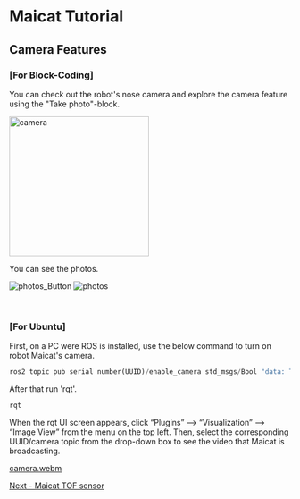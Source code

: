 # Maicat Tutorial
## Camera Features

### [For Block-Coding]
You can check out the robot's nose camera and explore the camera feature using the "Take photo"-block.

<img src="https://github.com/user-attachments/assets/baf7216c-7d62-43f1-b98a-05dc95e83783" alt="camera" width="250"/>

You can see the photos.

![photos_Button](https://github.com/user-attachments/assets/f29436cd-e772-47df-946e-a075c3f59ca2)
![photos](https://github.com/user-attachments/assets/5573fae4-1c13-44ba-b013-0504eef3b615)

&nbsp;
### [For Ubuntu]
First, on a PC were ROS is installed, use the below command to turn on robot Maicat's camera. 

```python
ros2 topic pub serial number(UUID)/enable_camera std_msgs/Bool "data: True"
```

After that run 'rqt'.
```python
rqt
```
When the rqt UI screen appears, click “Plugins” --> “Visualization” --> “Image View” from the menu on the top left. 
Then, select the corresponding UUID/camera topic from the drop-down box to see the video that Maicat is broadcasting.

[camera.webm](https://github.com/macroact/maicat_tutorial/assets/106013071/eb620e88-22f9-40d6-8518-54440af4eda2)


[Next - Maicat TOF sensor](../05_maicat_tof_sensor/README.md)
